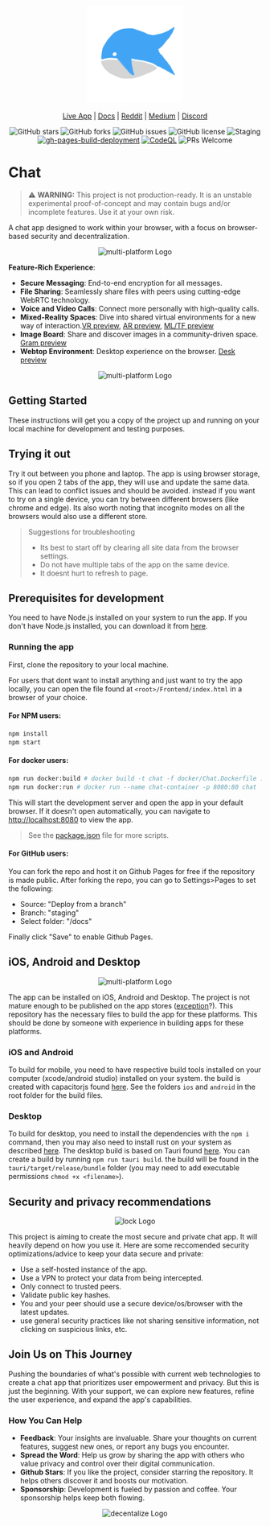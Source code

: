 <p align="center">
  <img src="public/logo192.png" alt="App Logo" />
</p>

<div align="center">
  
[Live App](https://chat.positive-intentions.com) | [Docs](https://positive-intentions.com) | [Reddit](https://www.reddit.com/r/positive_intentions) | [Medium](https://medium.com/@positive.intentions.com) | [Discord](https://discord.gg/unnQnR67nR)
</div>

<div align="center">
  
![GitHub stars](https://img.shields.io/github/stars/positive-intentions/chat?style=social) 
![GitHub forks](https://img.shields.io/github/forks/positive-intentions/chat?style=social) 
![GitHub issues](https://img.shields.io/github/issues/positive-intentions/chat) 
![GitHub license](https://img.shields.io/github/license/positive-intentions/chat) 
![Staging](https://github.com/positive-intentions/chat/actions/workflows/main_workflow.yaml/badge.svg) 
[![gh-pages-build-deployment](https://github.com/positive-intentions/chat/actions/workflows/pages/pages-build-deployment/badge.svg)](https://github.com/positive-intentions/chat/actions/workflows/pages/pages-build-deployment)
[![CodeQL](https://github.com/positive-intentions/chat/actions/workflows/codeql.yml/badge.svg)](https://github.com/positive-intentions/chat/actions/workflows/codeql.yml)
![PRs Welcome](https://img.shields.io/badge/PRs-welcome-brightgreen.svg)
</div>

# Chat

> ⚠️ **WARNING:** This project is not production-ready. It is an unstable experimental proof-of-concept and may contain bugs and/or incomplete features. Use it at your own risk.

A chat app designed to work within your browser, with a focus on browser-based security and decentralization.


<p align="center">
  <img width="50%" src="https://positive-intentions.com/assets/images/computers-b515cec053bf6448ec611a096c944e9c.png" alt="multi-platform Logo" />
</p>

**Feature-Rich Experience**:
- **Secure Messaging**: End-to-end encryption for all messages.
- **File Sharing**: Seamlessly share files with peers using cutting-edge WebRTC technology.
- **Voice and Video Calls**: Connect more personally with high-quality calls.
- **Mixed-Reality Spaces**: Dive into shared virtual environments for a new way of interaction.[VR preview](https://www.youtube.com/watch?v=2gTTu4OqoiM), [AR preview](https://www.youtube.com/shorts/8vYCwMg7T7E), [ML/TF preview](https://positive-intentions.com/assets/images/hand-pose-ef32ea87200e51c333629846287d20ea.gif)
- **Image Board**: Share and discover images in a community-driven space. [Gram preview](https://chat.positive-intentions.com/#/feed)
- **Webtop Environment**: Desktop experience on the browser. [Desk preview](https://chat.positive-intentions.com/#/desk)

<p align="center">
  <img width="50%" src="https://positive-intentions.com/assets/images/phones-7e2bee3441aae5ebb4da3d2671d8f568.png" alt="multi-platform Logo" />
</p>

## Getting Started

These instructions will get you a copy of the project up and running on your local machine for development and testing purposes.

## Trying it out

Try it out between you phone and laptop. The app is using browser storage, so if you open 2 tabs of the app, they will use and update the same data. This can lead to conflict issues and should be avoided. instead if you want to try on a single device, you can try between different browsers (like chrome and edge). Its also worth noting that incognito modes on all the browsers would also use a different store.

> Suggestions for troubleshooting
> - Its best to start off by clearing all site data from the browser settings.
> - Do not have multiple tabs of the app on the same device.
> - It doesnt hurt to refresh to page.

## Prerequisites for development

You need to have Node.js installed on your system to run the app. If you don't have Node.js installed, you can download it from [here](https://nodejs.org/).

### Running the app

First, clone the repository to your local machine.

For users that dont want to install anything and just want to try the app locally, you can open the file found at `<root>/Frontend/index.html` in a browser of your choice. 

#### For NPM users:

```bash
npm install
npm start
```

#### For docker users:

```bash
npm run docker:build # docker build -t chat -f docker/Chat.Dockerfile . --no-cache
npm run docker:run # docker run --name chat-container -p 8080:80 chat
```

This will start the development server and open the app in your default browser. If it doesn't open automatically, you can navigate to [http://localhost:8080](http://localhost:8080) to view the app.

> See the [package.json](package.json) file for more scripts.

#### For GitHub users:

You can fork the repo and host it on Github Pages for free if the repository is made public. After forking the repo, you can go to Settings>Pages to set the following:
- Source: "Deploy from a branch"
- Branch: "staging"
- Select folder: "/docs"

Finally click "Save" to enable Github Pages.

## iOS, Android and Desktop

<p align="center">
  <img width="50%" src="https://positive-intentions.com/assets/images/native-560076a3f27240fc0ea3b39da576637b.png" alt="multi-platform Logo" />
</p>

The app can be installed on iOS, Android and Desktop. The project is not mature enough to be published on the app stores ([exception](https://store.app/chat-staging-positive-intentions-com)?). This repository has the necessary files to build the app for these platforms. This should be done by someone with experience in building apps for these platforms.

### iOS and Android

To build for mobile, you need to have respective build tools installed on your computer (xcode/android studio) installed on your system. the build is created with capacitorjs found [here](https://capacitorjs.com/). See the folders `ios` and `android` in the root folder for the build files.

### Desktop

To build for desktop, you need to install the dependencies with the `npm i` command, then you may also need to install rust on your system as described [here](https://tauri.app/v1/guides/getting-started/prerequisites/). The desktop build is based on Tauri found [here](https://tauri.app/). You can create a build by running `npm run tauri build`. the build will be found in the `tauri/target/release/bundle` folder (you may need to add executable permissions `chmod +x <filename>`).

## Security and privacy recommendations

<p align="center">
  <img width="50%"src="https://positive-intentions.com/assets/images/lock-f89d113c69bad9225d302acbf8e3dbf5.png" alt="lock Logo" />
</p>

This project is aiming to create the most secure and private chat app. It will heavily depend on how you use it. Here are some reccomended security optimizations/advice to keep your data secure and private:

- Use a self-hosted instance of the app.
- Use a VPN to protect your data from being intercepted.
- Only connect to trusted peers.
- Validate public key hashes.
- You and your peer should use a secure device/os/browser with the latest updates.
- use general security practices like not sharing sensitive information, not clicking on suspicious links, etc.


## Join Us on This Journey

Pushing the boundaries of what's possible with current web technologies to create a chat app that prioritizes user empowerment and privacy. But this is just the beginning. With your support, we can explore new features, refine the user experience, and expand the app's capabilities.

### How You Can Help

- **Feedback**: Your insights are invaluable. Share your thoughts on current features, suggest new ones, or report any bugs you encounter.
- **Spread the Word**: Help us grow by sharing the app with others who value privacy and control over their digital communication.
- **Github Stars**: If you like the project, consider starring the repository. It helps others discover it and boosts our motivation.
- **Sponsorship**: Development is fueled by passion and coffee. Your sponsorship helps keep both flowing.

<p align="center">
  <img width="50%"src="https://positive-intentions.com/assets/images/s3-e623a564940533aa8cda04a1634f6f01.png" alt="decentalize Logo" />
</p>
